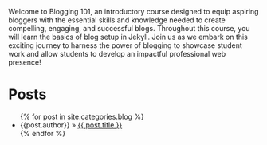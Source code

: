 Welcome to Blogging 101, an introductory course designed to equip aspiring bloggers with the essential skills and knowledge needed to create compelling, engaging, and successful blogs.
Throughout this course, you will learn the basics of blog setup in Jekyll.
Join us as we embark on this exciting journey to harness the power of blogging to showcase student work and allow students to develop an impactful professional web presence!

# Posts

<!-- This code finds all the posts in `_posts` and generates a listing for them.
In most cases, you should never need to edit it. -->

<ul class="posts">
  {% for post in site.categories.blog %}
    <li>{{post.author}} » <a href="{{ site.baseurl }}{{ post.url }}">{{ post.title }}</a></li>
  {% endfor %}
</ul>

